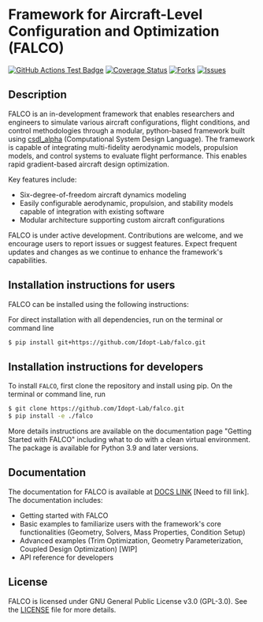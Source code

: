 # Framework for Aircraft-Level Configuration and Optimization (FALCO)

[![GitHub Actions Test Badge](https://github.com/Idopt-Lab/falco/actions/workflows/actions.yml/badge.svg)](https://github.com/falco/flight-simulator/.github)
[![Coverage Status](https://coveralls.io/repos/github/Idopt-Lab/falco/badge.svg?branch=dev_base_classes)](https://coveralls.io/github/Idopt-Lab/falco?branch=dev_base_classes)
[![Forks](https://img.shields.io/github/forks/Idopt-Lab/falco.svg)](https://github.com/Idopt-Lab/falco/network)
[![Issues](https://img.shields.io/github/issues/Idopt-Lab/falco.svg)](https://github.com/Idopt-Lab/falco/issues)


## Description
FALCO is an in-development framework that enables researchers and engineers to simulate various aircraft configurations, flight conditions, and control methodologies through a modular, python-based framework built using [csdl_alpha](https://github.com/LSDOlab/CSDL_alpha) (Computational System Design Language). The framework is capable of integrating multi-fidelity aerodynamic models, propulsion models, and control systems to evaluate flight performance. This enables rapid gradient-based aircraft design optimization.

Key features include:
- Six-degree-of-freedom aircraft dynamics modeling
- Easily configurable aerodynamic, propulsion, and stability models capable of integration with existing software
- Modular architecture supporting custom aircraft configurations


FALCO is under active development. Contributions are welcome, and we encourage users to report issues or suggest features. Expect frequent updates and changes as we continue to enhance the framework's capabilities.

<!---
[![Python](https://img.shields.io/pypi/pyversions/csdl_alpha)](https://img.shields.io/pypi/pyversions/csdl_alpha)
[![Pypi](https://img.shields.io/pypi/v/csdl_alpha)](https://pypi.org/project/csdl_alpha/)
[![Coveralls Badge][13]][14]
[![PyPI version][10]][11]
[![PyPI Monthly Downloads][12]][11]
-->

## Installation instructions for users
FALCO can be installed using the following instructions: 

For direct installation with all dependencies, run on the terminal or command line

```sh
$ pip install git+https://github.com/Idopt-Lab/falco.git
```

## Installation instructions for developers
To install `FALCO`, first clone the repository and install using pip.
On the terminal or command line, run
```sh
$ git clone https://github.com/Idopt-Lab/falco.git
$ pip install -e ./falco
```
More details instructions are available on the documentation page "Getting Started with FALCO" including what to do with a clean virtual environment. The package is available for Python 3.9 and later versions.

## Documentation
The documentation for FALCO is available at [DOCS LINK]() \[Need to fill link\].
The documentation includes:
- Getting started with FALCO
- Basic examples to familiarize users with the framework's core functionalities (Geometry, Solvers, Mass Properties, Condition Setup)
- Advanced examples (Trim Optimization, Geometry Parameterization, Coupled Design Optimization) \[WIP\]
- API reference for developers


## License
FALCO is licensed under GNU General Public License v3.0 (GPL-3.0). See the [LICENSE](https://github.com/Idopt-Lab/falco/blob/dev-base-classes/LICENSE.txt) file for more details.

